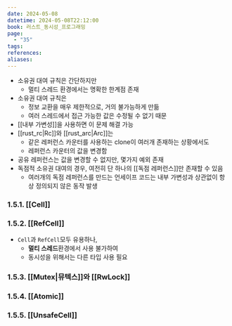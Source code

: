 ```yaml
---
date: 2024-05-08
datetime: 2024-05-08T22:12:00
book: 러스트_동시성_프로그래밍
page:
  - "35"
tags: 
references: 
aliases:
---
```

- 소유권 대여 규칙은 간단하지만
	- 멀티 스레드 환경에서는 명확한 한계점 존재
- 소유권 대여 규칙은
	- 정보 교환을 매우 제한적으로, 거의 불가능하게 만듦
	- 여러 스레드에서 접근 가능한 값은 수정될 수 없기 때문
- [[내부 가변성]]을 사용하면 이 문제 해결 가능
- [[rust_rc|Rc]]와 [[rust_arc|Arc]]는
	- 같은 레퍼런스 카운터를 사용하는 clone이 여러개 존재하는 상황에서도
	- 레퍼런스 카운터의 값을 변경함
- 공유 레퍼런스는 값을 변경할 수 없지만, 몇가지 예외 존재
- 독점적 소유권 대여의 경우, 여전히 단 하나의 [[독점 레퍼런스]]만 존재할 수 있음
	- 여러개의 독점 레퍼런스를 만드는 언세이프 코드는 내부 가변성과 상관없이 항상 정의되지 않은 동작 발생

### 1.5.1. [[Cell]]
### 1.5.2. [[RefCell]]
- `Cell`과 `RefCell`모두 유용하나,
	- **멀티 스레드**환경에서 사용 불가하여
	- 동시성을 위해서는 다른 타입 사용 필요

### 1.5.3. [[Mutex|뮤텍스]]와 [[RwLock]]

### 1.5.4. [[Atomic]]

### 1.5.5. [[UnsafeCell]]